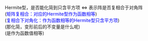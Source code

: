 Hermite型，是否能化简到只含平方项 $\Leftrightarrow$ 表示阵是否复相合于对角阵  
(<font color=blue>矩阵复相合：对应的Hermite型作为函数相等</font>)  
(<font color=blue>复相合下对角化：作为函数相等的Hermite型只含平方项</font>)  
(那化简，变形前后的不变量是什么呢)  
(是作为函数值相等)  

